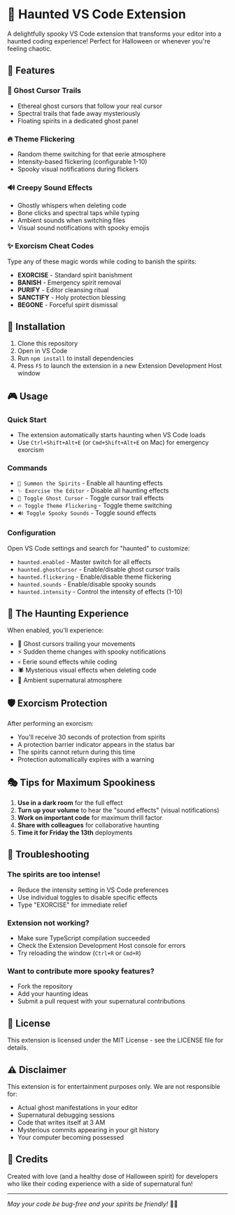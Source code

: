 # 👻 Haunted VS Code Extension

A delightfully spooky VS Code extension that transforms your editor into a haunted coding experience! Perfect for Halloween or whenever you're feeling chaotic.

## 🎃 Features

### 👻 Ghost Cursor Trails
- Ethereal ghost cursors that follow your real cursor
- Spectral trails that fade away mysteriously
- Floating spirits in a dedicated ghost panel

### 🔥 Theme Flickering
- Random theme switching for that eerie atmosphere
- Intensity-based flickering (configurable 1-10)
- Spooky visual notifications during flickers

### 🔊 Creepy Sound Effects
- Ghostly whispers when deleting code
- Bone clicks and spectral taps while typing
- Ambient sounds when switching files
- Visual sound notifications with spooky emojis

### ✨ Exorcism Cheat Codes
Type any of these magic words while coding to banish the spirits:
- **EXORCISE** - Standard spirit banishment
- **BANISH** - Emergency spirit removal
- **PURIFY** - Editor cleansing ritual
- **SANCTIFY** - Holy protection blessing
- **BEGONE** - Forceful spirit dismissal

## 🚀 Installation

1. Clone this repository
2. Open in VS Code
3. Run `npm install` to install dependencies
4. Press `F5` to launch the extension in a new Extension Development Host window

## 🎮 Usage

### Quick Start
- The extension automatically starts haunting when VS Code loads
- Use `Ctrl+Shift+Alt+E` (or `Cmd+Shift+Alt+E` on Mac) for emergency exorcism

### Commands
- `👻 Summon the Spirits` - Enable all haunting effects
- `✨ Exorcise the Editor` - Disable all haunting effects
- `👻 Toggle Ghost Cursor` - Toggle cursor trail effects
- `🔥 Toggle Theme Flickering` - Toggle theme switching
- `🔊 Toggle Spooky Sounds` - Toggle sound effects

### Configuration
Open VS Code settings and search for "haunted" to customize:
- `haunted.enabled` - Master switch for all effects
- `haunted.ghostCursor` - Enable/disable ghost cursor trails
- `haunted.flickering` - Enable/disable theme flickering
- `haunted.sounds` - Enable/disable spooky sounds
- `haunted.intensity` - Control the intensity of effects (1-10)

## 👻 The Haunting Experience

When enabled, you'll experience:
- 👻 Ghost cursors trailing your movements
- ⚡ Sudden theme changes with spooky notifications
- 💀 Eerie sound effects while coding
- 🕷️ Mysterious visual effects when deleting code
- 🌙 Ambient supernatural atmosphere

## 🛡️ Exorcism Protection

After performing an exorcism:
- You'll receive 30 seconds of protection from spirits
- A protection barrier indicator appears in the status bar
- The spirits cannot return during this time
- Protection automatically expires with a warning

## 🎭 Tips for Maximum Spookiness

1. **Use in a dark room** for the full effect
2. **Turn up your volume** to hear the "sound effects" (visual notifications)
3. **Work on important code** for maximum thrill factor
4. **Share with colleagues** for collaborative haunting
5. **Time it for Friday the 13th** deployments

## 🐛 Troubleshooting

### The spirits are too intense!
- Reduce the intensity setting in VS Code preferences
- Use individual toggles to disable specific effects
- Type "EXORCISE" for immediate relief

### Extension not working?
- Make sure TypeScript compilation succeeded
- Check the Extension Development Host console for errors
- Try reloading the window (`Ctrl+R` or `Cmd+R`)

### Want to contribute more spooky features?
- Fork the repository
- Add your haunting ideas
- Submit a pull request with your supernatural contributions

## 📜 License

This extension is licensed under the MIT License - see the LICENSE file for details.

## ⚠️ Disclaimer

This extension is for entertainment purposes only. We are not responsible for:
- Actual ghost manifestations in your editor
- Supernatural debugging sessions
- Code that writes itself at 3 AM
- Mysterious commits appearing in your git history
- Your computer becoming possessed

## 🎉 Credits

Created with love (and a healthy dose of Halloween spirit) for developers who like their coding experience with a side of supernatural fun!

---

*May your code be bug-free and your spirits be friendly!* 👻✨
